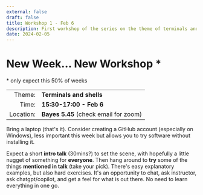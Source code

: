 ```yaml
---
external: false
draft: false
title: Workshop 1 - Feb 6
description: First workshop of the series on the theme of terminals and shells
date: 2024-02-05
---
```



# New Week... New Workshop *
\* only expect this 50% of weeks

|  |  |
|-:|-|
| Theme: | **Terminals and shells** |
| Time: | **15:30-17:00 - Feb 6** |
| Location: | **Bayes 5.45** (check email for zoom) |

Bring a laptop (that's it). Consider creating a GitHub account (especially on Windows), less important this week but allows you to try software without installing it.

Expect a short **intro talk** (30mins?) to set the scene, with hopefully a little nugget of something for **everyone**.
Then hang around to **try** some of the things **mentioned in talk** (take your pick). There's easy explanatory examples, but also hard exercises.
It's an opportunity to chat, ask instructor, ask chatgpt/copilot, and get a feel for what is out there. No need to learn everything in one go.
